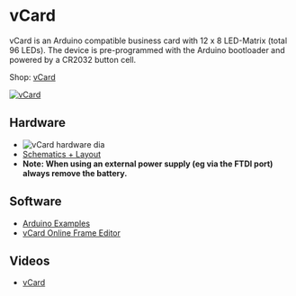 # vCard
vCard is an Arduino compatible business card with 12 x 8 LED-Matrix (total 96 LEDs).
The device is pre-programmed with the Arduino bootloader and powered by a CR2032 button cell.

Shop: [vCard](http://www.watterott.com/en/V-Card)

[![vCard](https://raw.github.com/watterott/vCard/master/img/vcard.jpg)](http://www.watterott.com/en/V-Card)


## Hardware
* ![vCard hardware dia](https://raw.github.com/watterott/vCard/master/img/hw_dia.png)
* [Schematics + Layout](https://github.com/watterott/vCard/tree/master/pcb)
* **Note: When using an external power supply (eg via the FTDI port) always remove the battery.**


## Software
* [Arduino Examples](https://github.com/watterott/vCard/tree/master/src)
* [vCard Online Frame Editor](http://vcard.pipefishbook.com/)


## Videos
* [vCard](http://www.youtube.com/watch?v=DOjuRTCZP2k)
